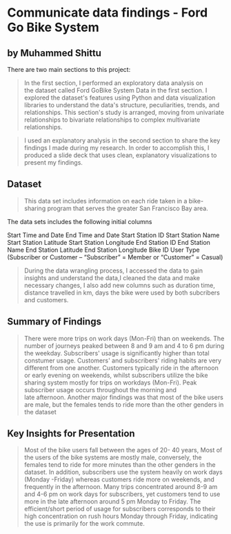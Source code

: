 # Communicate data findings - Ford Go Bike System
## by Muhammed Shittu

There are two main sections to this project:
> In the first section, I performed an exploratory data analysis on the dataset called Ford GoBike System Data in the first section. I explored the dataset's features using Python and data visualization libraries to understand the data's structure, peculiarities, trends, and relationships. This section's study is arranged, moving from univariate relationships to bivariate relationships to complex multivariate relationships.

> I used an explanatory analysis in the second section to share the key findings I made during my research. In order to accomplish this, I produced a slide deck that uses clean, explanatory visualizations to present my findings.


## Dataset

> This data set includes information on each ride taken in a bike-sharing program that serves the greater San Francisco Bay area.

The data sets includes the following initial columns
>
Start Time and Date
End Time and Date
Start Station ID
Start Station Name
Start Station Latitude
Start Station Longitude
End Station ID
End Station Name
End Station Latitude
End Station Longitude
Bike ID
User Type (Subscriber or Customer – “Subscriber” = Member or “Customer” = Casual)

> During the data wrangling process, I accessed the data to gain insights and understand the data,I cleaned the data and make necessary changes, I also add new columns such as duration time, distance travelled in km, days the bike were used by both subcribers and customers. 


## Summary of Findings

> There were more trips on work days (Mon-Fri) than on weekends. The number of journeys peaked between 8 and 9 am and 4 to 6 pm during the weekday. Subscribers' usage is significantly higher than total constumer usage. Customers' and subscribers' riding habits are very different from one another. Customers typically ride in the afternoon or early evening on weekends, whilst subscribers utilize the bike sharing system mostly for trips on workdays (Mon-Fri). Peak subscriber usage occurs throughout the morning and late afternoon. Another major findings was that most of the bike users are male, but the females tends to ride more than the other genders in the dataset


## Key Insights for Presentation

> Most of the bike users fall between the ages of 20- 40 years, Most of the users of the bike systems are mostly male, conversely, the females tend to ride for more minutes than the other genders in the dataset. In addition, subscribers use the system heavily on work days (Monday -Friday) whereas customers ride more on weekends, and frequently in the afternoon. Many trips concentrated around 8-9 am and 4-6 pm on work days for subscribers, yet customers tend to use more in the late afternoon around 5 pm Monday to Friday. The efficient/short period of usage for subscribers corresponds to their high concentration on rush hours Monday through Friday, indicating the use is primarily for the work commute. 


